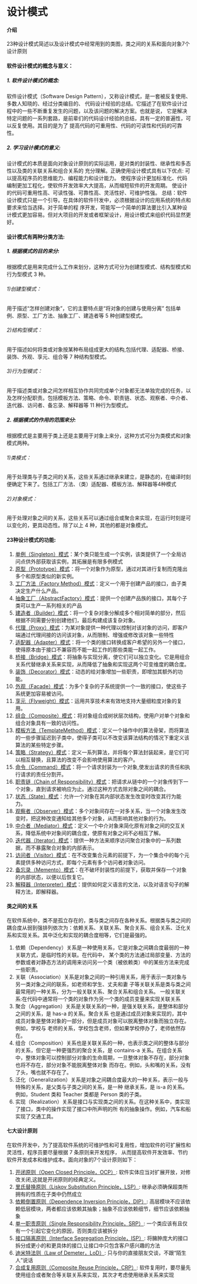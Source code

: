 # 设计模式

#### 介绍
23种设计模式简述以及设计模式中经常用到的类图，类之间的关系和面向对象7个设计原则

#### 软件设计模式的概念与意义：
##### 1. 软件设计模式的概念:
软件设计模式（Software Design Pattern），又称设计模式，是一套被反复使用、多数人知晓的、经过分类编目的、
代码设计经验的总结。它描述了在软件设计过程中的一些不断重复发生的问题，以及该问题的解决方案。也就是说，
它是解决特定问题的一系列套路，是前辈们的代码设计经验的总结，具有一定的普遍性，可以反复使用。其目的是为了
提高代码的可重用性、代码的可读性和代码的可靠性。
##### 2. 学习设计模式的意义:
设计模式的本质是面向对象设计原则的实际运用，是对类的封装性、继承性和多态性以及类的关联关系和组合关系的
充分理解。正确使用设计模式具有以下优点:
可以提高程序员的思维能力、编程能力和设计能力。
使程序设计更加标准化、代码编制更加工程化，使软件开发效率大大提高，从而缩短软件的开发周期。
使设计的代码可重用性高、可读性强、可靠性高、灵活性好、可维护性强。
总结：软件设计模式只是一个引导。在具体的软件幵发中，必须根据设计的应用系统的特点和要求来恰当选择。对于简单的程
序开发，苛能写一个简单的算法要比引入某种设计模式更加容易。但对大项目的开发或者框架设计，用设计模式来组织代码显然更好。

#### 设计模式有两种分类方法:
##### 1. 根据模式的目的来分:
根据模式是用来完成什么工作来划分，这种方式可分为创建型模式、结构型模式和行为型模式 3 种。
###### 1)创建型模式：
用于描述“怎样创建对象”，它的主要特点是“将对象的创建与使用分离” 包括单例、原型、工厂方法、抽象工厂、建造者等 5 种创建型模式。
###### 2)结构型模式：
用于描述如何将类或对象按某种布局组成更大的结构,包括代理、适配器、桥接、装饰、外观、享元、组合等 7 种结构型模式。
###### 3)行为型模式：
用于描述类或对象之间怎样相互协作共同完成单个对象都无法单独完成的任务，以及怎样分配职责。包括模板方法、策略、命令、职责链、状态、观察者、中介者、迭代器、访问者、备忘录、解释器等 11 种行为型模式。
##### 2. 根据模式的作用的范围来分:
根据模式是主要用于类上还是主要用于对象上来分，这种方式可分为类模式和对象模式两种。
###### 1)类模式：
用于处理类与子类之间的关系，这些关系通过继承来建立，是静态的，在编译时刻便确定下来了。包括工厂方法、（类）适配器、模板方法、解释器等4种模式
###### 2)对象模式：
用于处理对象之间的关系，这些关系可以通过组合或聚合来实现，在运行时刻是可以变化的，更具动态性。除了以上 4 种，其他的都是对象模式。

#### 23种设计模式的功能:
1. [单例（Singleton）模式](https://github.com/BodhiSun/DesignPatternTestDemo/blob/master/app/src/main/java/com/xiaozi/designpatterntestdemo/pattern/SingletonPattern.java)：某个类只能生成一个实例，该类提供了一个全局访问点供外部获取该实例，其拓展是有限多例模式
2. [原型（Prototype）模式](https://github.com/BodhiSun/DesignPatternTestDemo/blob/master/app/src/main/java/com/xiaozi/designpatterntestdemo/pattern/PrototypePattern.java)：将一个对象作为原型，通过对其进行复制而克隆出多个和原型类似的新实例。
3. [工厂方法（Factory Method）模式](https://github.com/BodhiSun/DesignPatternTestDemo/blob/master/app/src/main/java/com/xiaozi/designpatterntestdemo/pattern/FactoryMethodPattern.java)：定义一个用于创建产品的接口，由子类决定生产什么产品。
4. [抽象工厂（AbstractFactory）模式](https://github.com/BodhiSun/DesignPatternTestDemo/blob/master/app/src/main/java/com/xiaozi/designpatterntestdemo/pattern/AbstractFactoryPattern.java)：提供一个创建产品族的接口，其每个子类可以生产一系列相关的产品
5. [建造者（Builder）模式](https://github.com/BodhiSun/DesignPatternTestDemo/blob/master/app/src/main/java/com/xiaozi/designpatterntestdemo/pattern/BuilderPattern.java)：将一个复杂对象分解成多个相对简单的部分，然后根据不同需要分别创建他们，最后构建成该复杂对象。
6. [代理（Proxy）模式](https://github.com/BodhiSun/DesignPatternTestDemo/blob/master/app/src/main/java/com/xiaozi/designpatterntestdemo/pattern/ProxyPattern.java)：为某对象提供一种代理以控制对该对象的访问，即客户端通过代理间接的访问该对象，从而限制、增强或修改该对象一些特性
7. [适配器（Adapter）模式](https://github.com/BodhiSun/DesignPatternTestDemo/blob/master/app/src/main/java/com/xiaozi/designpatterntestdemo/pattern/AdapterPattern.java)：将一个类的接口转换成客户希望的另外一个接口，使得原本由于接口不兼容而不能一起工作的那些类能一起工作。
8. [桥接（Bridge）模式](https://github.com/BodhiSun/DesignPatternTestDemo/blob/master/app/src/main/java/com/xiaozi/designpatterntestdemo/pattern/BridgePattern.java)：将抽象与实现分离，使它们可以独立变化。它是用组合关系代替继承关系来实现，从而降低了抽象和实现这两个可变维度的耦合度。
9. [装饰（Decorator）模式](https://github.com/BodhiSun/DesignPatternTestDemo/blob/master/app/src/main/java/com/xiaozi/designpatterntestdemo/pattern/DecoratorPattern.java)：动态的给对象增加一些职责，即增加其额外的功能。
10. [外观（Facade）模式](https://github.com/BodhiSun/DesignPatternTestDemo/blob/master/app/src/main/java/com/xiaozi/designpatterntestdemo/pattern/FacadePattern.java)：为多个复杂的子系统提供一个一致的接口，使这些子系统更加容易被访问。
11. [享元（Flyweight）模式](https://github.com/BodhiSun/DesignPatternTestDemo/blob/master/app/src/main/java/com/xiaozi/designpatterntestdemo/pattern/FlyweightPattern.java)：运用共享技术来有效地支持大量细粒度对象的复用。
12. [组合（Composite）模式](https://github.com/BodhiSun/DesignPatternTestDemo/blob/master/app/src/main/java/com/xiaozi/designpatterntestdemo/pattern/CompositePattern.java)：将对象组合成树状层次结构，使用户对单个对象和组合对象具有一致的访问性。
13. [模板方法（TemplateMethod）模式](https://github.com/BodhiSun/DesignPatternTestDemo/blob/master/app/src/main/java/com/xiaozi/designpatterntestdemo/pattern/TemplateMethodPattern.java)：定义一个操作中的算法骨架，而将算法的一些步骤延迟到子类中，使得子类可以不改变该算法结构的情况下重定义该算法的某些特定步骤。
14. [策略（Strategy）模式](https://github.com/BodhiSun/DesignPatternTestDemo/blob/master/app/src/main/java/com/xiaozi/designpatterntestdemo/pattern/StrategyPattern.java)：定义一系列算法，并将每个算法封装起来，是它们可以相互替换，且算法的改变不会影响使用算法的客户。
15. [命令（Command）模式](https://github.com/BodhiSun/DesignPatternTestDemo/blob/master/app/src/main/java/com/xiaozi/designpatterntestdemo/pattern/CommandPattern.java)：将一个请求封装为一个对象,使发出请求的责任和执行请求的责任分割开。
16. [职责链（Chain of Responsibility）模式](https://github.com/BodhiSun/DesignPatternTestDemo/blob/master/app/src/main/java/com/xiaozi/designpatterntestdemo/pattern/ChainOfResponsibilityPattern.java)：把请求从链中的一个对象传到下一个对象，直到请求被响应为止。通过这种方式去除对象之间的耦合。
17. [状态（State）模式](https://github.com/BodhiSun/DesignPatternTestDemo/blob/master/app/src/main/java/com/xiaozi/designpatterntestdemo/pattern/StatePattern.java)：允许一个对象在其内部状态发生改变时改变其行为能力。
18. [观察者（Observer）模式](https://github.com/BodhiSun/DesignPatternTestDemo/blob/master/app/src/main/java/com/xiaozi/designpatterntestdemo/pattern/ObserverPattern.java)：多个对象间存在一对多关系，当一个对象发生改变时，把这种改变通知给其他多个对象，从而影响其他对象的行为。
19. [中介者（Mediator）模式](https://github.com/BodhiSun/DesignPatternTestDemo/blob/master/app/src/main/java/com/xiaozi/designpatterntestdemo/pattern/MediatorPattern.java)：定义一个中介对象来简化原有对象之间的交互关系，降低系统中对象间的耦合度，使原有对象之间不必相互了解。
20. [迭代器（Iterator）模式](https://github.com/BodhiSun/DesignPatternTestDemo/blob/master/app/src/main/java/com/xiaozi/designpatterntestdemo/pattern/IteratorPattern.java)：提供一种方法来顺序访问聚合对象中的一系列数据，而不暴露聚合对象的内部表示。
21. [访问者（Visitor）模式](https://github.com/BodhiSun/DesignPatternTestDemo/blob/master/app/src/main/java/com/xiaozi/designpatterntestdemo/pattern/VisitorPattern.java)：在不改变集合元素的前提下，为一个集合中的每个元素提供多种访问方式，即每个元素有多个访问者对象访问。
22. [备忘录（Memento）模式](https://github.com/BodhiSun/DesignPatternTestDemo/blob/master/app/src/main/java/com/xiaozi/designpatterntestdemo/pattern/MementoPattern.java)：在不破坏封装性的前提下，获取并保存一个对象的内部状态，以便以后恢复它。
23. [解释器（Interpreter）模式](https://github.com/BodhiSun/DesignPatternTestDemo/blob/master/app/src/main/java/com/xiaozi/designpatterntestdemo/pattern/InterpreterPattern.java)：提供如何定义语言的文法，以及对语言句子的解释方法，即解释器。

#### 类之间的关系
在软件系统中，类不是孤立存在的，类与类之间存在各种关系。根据类与类之间的耦合度从弱到强排列依次为：依赖关系、关联关系、聚合关系、组合关系、泛化关系和实现关系。其中泛化和实现的耦合度相等，它们是最强的。
1. 依赖（Dependency）关系是一种使用关系，它是对象之间耦合度最弱的一种关联方式，是临时性的关联。在代码中，
 某个类的方法通过局部变量、方法的参数或者对静态方法的调用来访问另一个类（被依赖类）中的某些方法来完成一些职责。
2. 关联（Association）关系是对象之间的一种引用关系，用于表示一类对象与另一类对象之间的联系，如老师和学生、丈夫和妻
 子等关联关系是类与类之间最常用的一种关系，分为一般关联关系、聚合关系和组合关系。
 一般关联关系:在代码中通常将一个类的对象作为另一个类的成员变量来实现关联关系
3. 聚合（Aggregation）关系是关联关系的一种，是强关联关系，是整体和部分之间的关系，是 has-a 的关系。聚合关系
 也是通过成员对象来实现的，其中成员对象是整体对象的一部分，但是成员对象可以脱离整体对象而独立存在。例如，学校与
 老师的关系，学校包含老师，但如果学校停办了，老师依然存在。
4. 组合（Composition）关系也是关联关系的一种，也表示类之间的整体与部分的关系，但它是一种更强烈的聚合关系，是 contains-a
 关系。在组合关系中，整体对象可以控制部分对象的生命周期，一旦整体对象不存在，部分对象也将不存在，部分对象不能脱离整体对象
 而存在。例如，头和嘴的关系，没有了头，嘴也就不存在了。
5. 泛化（Generalization）关系是对象之间耦合度最大的一种关系，表示一般与特殊的关系，是父类与子类之间的关系，是一种
 继承关系，是 is-a 的关系。例如，Student 类和 Teacher 类都是 Person 类的子类。
6. 实现（Realization）关系是接口与实现类之间的关系。在这种关系中，类实现了接口，类中的操作实现了接口中所声明的所
 有的抽象操作。例如，汽车和船实现了交通工具。


#### 七大设计原则
在软件开发中，为了提高软件系统的可维护性和可复用性，增加软件的可扩展性和灵活性，程序员要尽量根据 7 条原则来开发程序，
从而提高软件开发效率、节约软件开发成本和维护成本。面向对象的7个设计原则如下：
1. [开闭原则（Open Closed Principle，OCP）](https://github.com/BodhiSun/DesignPatternTestDemo/blob/master/app/src/main/java/com/xiaozi/designpatterntestdemo/principle/OpenClosedPrinciple.java): 软件实体应当对扩展开放，对修改关闭,这就是开闭原则的经典定义。
2. [里氏替换原则（Liskov Substitution Principle，LSP）](https://github.com/BodhiSun/DesignPatternTestDemo/blob/master/app/src/main/java/com/xiaozi/designpatterntestdemo/principle/LiskovSubstitutionPrinciple.java): 继承必须确保超类所拥有的性质在子类中仍然成立
3. [依赖倒置原则（Dependence Inversion Principle，DIP）](https://github.com/BodhiSun/DesignPatternTestDemo/blob/master/app/src/main/java/com/xiaozi/designpatterntestdemo/principle/DependenceInversionPrinciple.java): 高层模块不应该依赖低层模块，两者都应该依赖其抽象；抽象不应该依赖细节，细节应该依赖抽象
4. [单一职责原则（Single Responsibility Principle，SRP）](https://github.com/BodhiSun/DesignPatternTestDemo/blob/master/app/src/main/java/com/xiaozi/designpatterntestdemo/principle/SingleResponsibilityPrinciple.java): 一个类应该有且仅有一个引起它变化的原因，否则类应该被拆分
5. [接口隔离原则（Interface Segregation Principle，ISP）](https://github.com/BodhiSun/DesignPatternTestDemo/blob/master/app/src/main/java/com/xiaozi/designpatterntestdemo/principle/InterfaceSegregationPrinciple.java): 将臃肿庞大的接口拆分成更小的和更具体的接口,让接口中只包含客户感兴趣的方法
6. [迪米特法则（Law of Demeter，LoD）](https://github.com/BodhiSun/DesignPatternTestDemo/blob/master/app/src/main/java/com/xiaozi/designpatterntestdemo/principle/LawOfDemeter.java): 只与你的直接朋友交谈，不跟“陌生人”说话
7. [合成复用原则（Composite Reuse Principle，CRP）](https://github.com/BodhiSun/DesignPatternTestDemo/blob/master/app/src/main/java/com/xiaozi/designpatterntestdemo/principle/CompositeReusePrinciple.java): 软件复用时，要尽量先使用组合或者聚合等关联关系来实现，其次才考虑使用继承关系来实现
